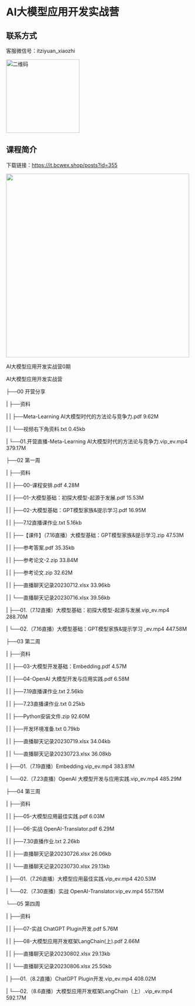 # AI大模型应用开发实战营

## 联系方式

客服微信号：itziyuan_xiaozhi

<img src="https://ziyuanyun.oss-cn-guangzhou.aliyuncs.com/common/20240614073449/666b82192834a.jpg" width="200" height="200" alt="二维码">

## 课程简介

下载链接：https://it.bcwex.shop/posts?id=355

<img src="https://ziyuanyun.oss-cn-guangzhou.aliyuncs.com/yun/20240515151839/664461cfdfc4a.jpg" width="500" alt="">

  AI大模型应用开发实战营0期



 AI大模型应用开发实战营



 ├──00 开营分享

 | ├──资料

 | | ├──Meta-Learning AI大模型时代的方法论与竞争力.pdf 9.62M

 | | └──视频右下角资料.txt 0.45kb

 | └──01.开营直播-Meta-Learning AI大模型时代的方法论与竞争力.vip_ev.mp4 379.17M

 ├──02 第一周

 | ├──资料

 | | ├──00-课程安排.pdf 4.28M

 | | ├──01-大模型基础：初探大模型-起源于发展.pdf 15.53M

 | | ├──02-大模型基础：GPT模型家族&amp;提示学习.pdf 16.95M

 | | ├──7.12直播课作业.txt 5.16kb

 | | ├──【课件】（7.16直播）大模型基础：GPT模型家族&amp;提示学习.zip 47.53M

 | | ├──参考答案.pdf 35.35kb

 | | ├──参考论文-2.zip 33.84M

 | | ├──参考论文.zip 32.62M

 | | ├──直播聊天记录20230712.xlsx 33.96kb

 | | └──直播聊天记录20230716.xlsx 39.56kb

 | ├──01.（7.12直播）大模型基础：初探大模型-起源与发展.vip_ev.mp4 288.70M

 | └──02.（7.16直播）大模型基础：GPT模型家族&amp;提示学习 _ev.mp4 447.58M

 ├──03 第二周

 | ├──资料

 | | ├──03-大模型开发基础：Embedding.pdf 4.57M

 | | ├──04-OpenAI 大模型开发与应用实践.pdf 6.58M

 | | ├──7.19直播课作业.txt 2.56kb

 | | ├──7.23直播课作业.txt 0.25kb

 | | ├──Python安装文件.zip 92.60M

 | | ├──开发环境准备.txt 0.79kb

 | | ├──直播聊天记录20230719.xlsx 34.04kb

 | | └──直播聊天记录20230723.xlsx 36.08kb

 | ├──01.（7.19直播）Embedding.vip_ev.mp4 383.81M

 | └──02.（7.23直播）OpenAI 大模型开发与应用实践.vip_ev.mp4 485.29M

 ├──04 第三周

 | ├──资料

 | | ├──05-大模型应用最佳实践.pdf 6.03M

 | | ├──06-实战 OpenAI-Translator.pdf 6.29M

 | | ├──7.30直播作业.txt 2.26kb

 | | ├──直播聊天记录20230726.xlsx 26.06kb

 | | └──直播聊天记录20230730.xlsx 29.13kb

 | ├──01.（7.26直播）大模型应用最佳实践.vip_ev.mp4 420.53M

 | └──02.（7.30直播）实战 OpenAI-Translator.vip_ev.mp4 557.15M

 └──05 第四周

 | ├──资料

 | | ├──07-实战 ChatGPT Plugin开发.pdf 5.76M

 | | ├──08-大模型应用开发框架LangChain(上).pdf 2.66M

 | | ├──直播聊天记录20230802.xlsx 29.13kb

 | | └──直播聊天记录20230806.xlsx 25.50kb

 | ├──01.（8.2直播）ChatGPT Plugin开发.vip_ev.mp4 408.02M

 | └──02.（8.6直播）大模型应用开发框架LangChain（上）.vip_ev.mp4 592.17M

  